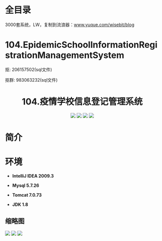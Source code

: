 # 全目录

3000套系统，LW，复制到流浪器：www.yuque.com/wisebit/blog
# 104.EpidemicSchoolInformationRegistrationManagementSystem

<p>抠: 206157502(sql文件)</p>
<p>抠群: 983063232(sql文件)</p>

<p><h1 align="center">104.疫情学校信息登记管理系统</h1></p>


<p align="center">
	<img src="https://img.shields.io/badge/jdk-1.8-orange.svg"/>
    <img src="https://img.shields.io/badge/spring-5.x-lightgrey.svg"/>
    <img src="https://img.shields.io/badge/springmvc-3.x-blue.svg"/>
    <img src="https://img.shields.io/badge/mybatis-3.x-yellow.svg"/>
</p>

# 简介



# 环境

- <b>IntelliJ IDEA 2009.3</b>

- <b>Mysql 5.7.26</b>

- <b>Tomcat 7.0.73</b>

- <b>JDK 1.8</b>




## 缩略图

![](https://bitwise.oss-cn-heyuan.aliyuncs.com/2024/9/10/54a56c2e-447e-4980-b4ae-00c3dd68464e.png)
![](https://bitwise.oss-cn-heyuan.aliyuncs.com/2024/9/10/266ef555-7a95-45ad-9e62-ef65537643fe.png)
![](https://bitwise.oss-cn-heyuan.aliyuncs.com/2024/9/10/7ca1e34f-ba67-4550-b5da-a1fedc7b50b6.png)

